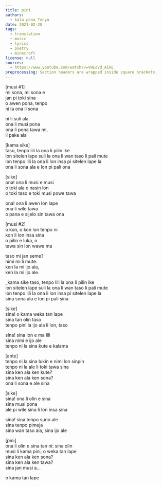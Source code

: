 ```yaml
---
title: pini
authors:
  - kala pona Tonyu
date: 2021-02-28
tags:
  - translation
  - music
  - lyrics
  - poetry
  - minecraft
license: null
sources:
  - https://www.youtube.com/watch?v=VHLoVd_AikE
preprocessing: Section headers are wrapped inside square brackets.
---
```


\[musi #1]  \
mi sona, mi sona e  \
jan pi toki sina  \
o awen pona, tenpo  \
ni la ona li sona

ni li suli ala  \
ona li musi pona  \
ona li pona tawa mi,  \
li pake ala

\[kama sike]  \
taso, tenpo lili la ona li pilin ike  \
lon sitelen lape suli la ona li wan taso li pali mute  \
lon tenpo lili la ona li lon insa pi sitelen lape la  \
ona li sona ala e lon pi pali ona

\[sike]  \
ona! ona li musi e musi  \
o toki ala e nasin lon  \
o toki taso e toki musi powe tawa

ona! ona li awen lon lape  \
ona li wile tawa  \
o pana e sijelo sin tawa ona

\[musi #2]  \
o kon, o kon lon tenpo ni  \
kon li lon insa sina  \
o pilin e luka, o  \
tawa sin lon wawa ma

taso mi jan seme?  \
nimi mi li mute.  \
ken la mi ijo ala,  \
ken la mi ijo ale.

_kama sike
taso, tenpo lili la ona li pilin ike  \
lon sitelen lape suli la ona li wan taso li pali mute  \
lon tenpo lili la ona li lon insa pi sitelen lape la  \
sina sona ala e lon pi pali sina

\[sike]  \
sina! o kama weka tan lape  \
sina tan olin taso  \
tenpo pini la ijo ala li lon, taso

sina! sina lon e ma lili  \
sina nimi e ijo ale  \
tenpo ni la sina kute e kalama

\[ante]  \
tenpo ni la sina lukin e nimi lon sinpin  \
tenpo ni la ale li toki tawa sina  \
sina ken ala ken kute?  \
sina ken ala ken sona?  \
ona li sona e ale sina

\[sike]  \
sina! ona li olin e sina  \
sina musi pona  \
ale pi wile sina li lon insa sina

sina! sina tenpo suno ale  \
sina tenpo pimeja  \
sina wan taso ala, sina ijo ale

\[pini]  \
ona li olin e sina tan ni: sina olin  \
musi li kama pini, o weka tan lape  \
sina ken ala ken sona?  \
sina ken ala ken tawa?  \
sina jan musi a...

o kama tan lape

